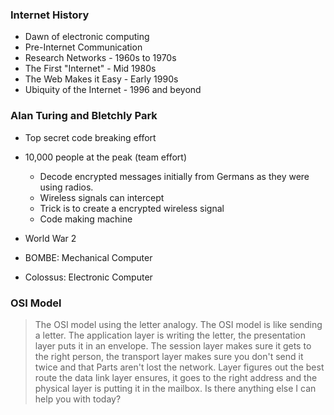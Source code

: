 ### Internet History
- Dawn of electronic computing
- Pre-Internet Communication
- Research Networks - 1960s to 1970s
- The First "Internet" - Mid 1980s
- The Web Makes it Easy - Early 1990s
- Ubiquity of the Internet - 1996 and beyond

### Alan Turing and Bletchly Park
- Top secret code breaking effort
- 10,000 people at the peak (team effort)
    - Decode encrypted messages initially from Germans as they were using radios.
    - Wireless signals can intercept
    - Trick is to create a encrypted wireless signal
    - Code making machine

- World War 2
- BOMBE: Mechanical Computer
- Colossus: Electronic Computer


### OSI Model

> The OSI model using the letter analogy. The OSI model is like sending a letter. The application layer is writing the letter, the presentation layer puts it in an envelope. The session layer makes sure it gets to the right person, the transport layer makes sure you don't send it twice and that Parts aren't lost the network. Layer figures out the best route the data link layer ensures, it goes to the right address and the physical layer is putting it in the mailbox. Is there anything else I can help you with today?